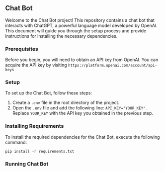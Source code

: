 ## Chat Bot

Welcome to the Chat Bot project! This repository contains a chat bot that interacts with ChatGPT, a powerful language model developed by OpenAI. This document will guide you through the setup process and provide instructions for installing the necessary dependencies.

### Prerequisites

Before you begin, you will need to obtain an API key from OpenAI. You can acquire the API key by visiting `https://platform.openai.com/account/api-keys`

### Setup

To set up the Chat Bot, follow these steps:

1. Create a `.env` file in the root directory of the project.
2. Open the `.env` file and add the following line: `API_KEY="YOUR_KEY"`. Replace `YOUR_KEY` with the API key you obtained in the previous step.

### Installing Requirements

To install the required dependencies for the Chat Bot, execute the following command:

```shell
pip install -r requirements.txt
```

### Running Chat Bot
